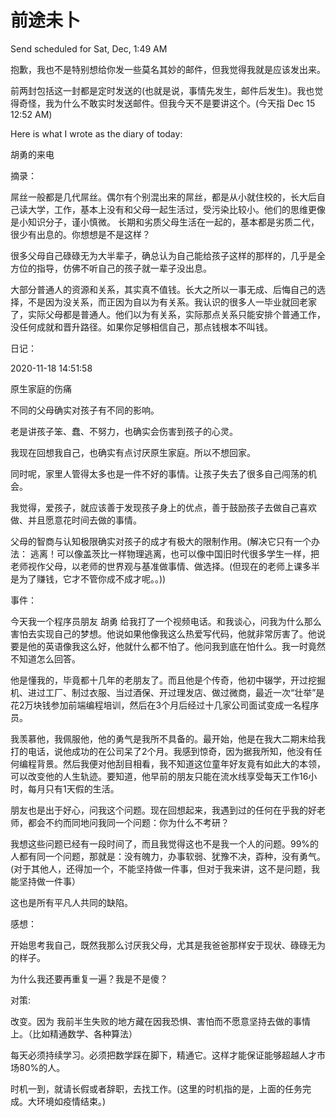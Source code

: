 # 前途未卜

Send scheduled for Sat, Dec, 1:49 AM



抱歉，我也不是特别想给你发一些莫名其妙的邮件，但我觉得我就是应该发出来。

前两封包括这一封都是定时发送的\(也就是说，事情先发生，邮件后发生\)。我也觉得奇怪，我为什么不敢实时发送邮件。但我今天不是要讲这个。\(今天指 Dec 15 12:52 AM\)





Here is what I wrote as the diary of today:

胡勇的来电

摘录：

屌丝一般都是几代屌丝。偶尔有个别混出来的屌丝，都是从小就住校的，长大后自己读大学，工作，基本上没有和父母一起生活过，受污染比较小。他们的思维更像是小知识分子，谨小慎微。 长期和劣质父母生活在一起的，基本都是劣质二代，很少有出息的。你想想是不是这样？

很多父母自己碌碌无为大半辈子，确总认为自己能给孩子这样的那样的，几乎是全方位的指导，仿佛不听自己的孩子就一辈子没出息。

大部分普通人的资源和关系，其实真不值钱。长大之所以一事无成、后悔自己的选择，不是因为没关系，而正因为自以为有关系。我认识的很多人一毕业就回老家了，实际父母都是普通人。他们以为有关系，实际那点关系只能安排个普通工作，没任何成就和晋升路径。如果你足够相信自己，那点钱根本不叫钱。



日记：

2020-11-18 14:51:58

原生家庭的伤痛

不同的父母确实对孩子有不同的影响。

老是讲孩子笨、蠢、不努力，也确实会伤害到孩子的心灵。

我现在回想我自己，也确实有点讨厌原生家庭。所以不想回家。

同时呢，家里人管得太多也是一件不好的事情。让孩子失去了很多自己闯荡的机会。

我觉得，爱孩子，就应该善于发现孩子身上的优点，善于鼓励孩子去做自己喜欢做、并且愿意花时间去做的事情。

父母的智商与认知极限确实对孩子的成才有极大的限制作用。\(解决它只有一个办法： 逃离！可以像盖茨比一样物理逃离，也可以像中国旧时代很多学生一样，把老师视作父母，以老师的世界观与基准做事情、做选择。\(但现在的老师上课多半是为了赚钱，它才不管你成不成才呢。。\)\)



事件：

今天我一个程序员朋友 胡勇 给我打了一个视频电话。和我谈心，问我为什么那么害怕去实现自己的梦想。他说如果他像我这么热爱写代码，他就非常厉害了。他说要是他的英语像我这么好，他就什么都不怕了。他问我到底在怕什么。我一时竟然不知道怎么回答。

他是懂我的，毕竟都十几年的老朋友了。而且他是个传奇，他初中辍学，开过挖掘机、进过工厂、制过衣服、当过酒保、开过理发店、做过微商，最近一次“壮举”是花2万块钱参加前端编程培训，然后在3个月后经过十几家公司面试变成一名程序员。

我羡慕他，我佩服他，他的勇气是我所不具备的。最开始，他是在我大二期末给我打的电话，说他成功的在公司呆了2个月。我感到惊奇，因为据我所知，他没有任何编程背景。然后我便对他刮目相看，我不知道这位童年好友竟有如此大的本领，可以改变他的人生轨迹。要知道，他早前的朋友只能在流水线享受每天工作16小时，每月只有1天假的生活。

朋友也是出于好心，问我这个问题。现在回想起来，我遇到过的任何在乎我的好老师，都会不约而同地问我同一个问题：你为什么不考研？

我想这些问题已经有一段时间了，而且我觉得这也不是我一个人的问题。99%的人都有同一个问题，那就是：没有魄力，办事软弱、犹豫不决，孬种，没有勇气。\(对于其他人，还得加一个，不能坚持做一件事，但对于我来讲，这不是问题，我能坚持做一件事）

这也是所有平凡人共同的缺陷。



感想：

开始思考我自己，既然我那么讨厌我父母，尤其是我爸爸那样安于现状、碌碌无为的样子。

为什么我还要再重复一遍？我是不是傻？



对策:

改变。因为 我前半生失败的地方藏在因我恐惧、害怕而不愿意坚持去做的事情上。（比如精通数学、各种算法）

每天必须持续学习。必须把数学踩在脚下，精通它。这样才能保证能够超越人才市场80%的人。

时机一到，就请长假或者辞职，去找工作。\(这里的时机指的是，上面的任务完成。大环境如疫情结束。\)

